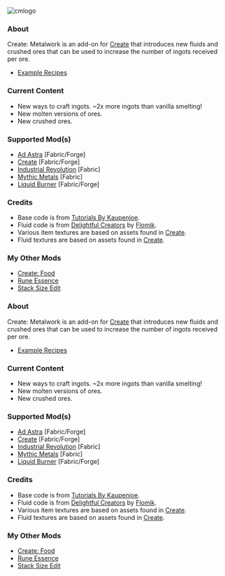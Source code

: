 ![cmlogo](https://github.com/AverageAnime/create-metalwork/assets/150550990/1a2294c2-c508-4bb7-ad03-18a5f8199d84)

### **About**
Create: Metalwork is an add-on for [Create](https://www.curseforge.com/minecraft/mc-mods/create-fabric) that introduces new fluids and crushed ores that can be used to increase the number of ingots received per ore.

* [Example Recipes](https://github.com/AverageAnime/create-metalwork/wiki/Recipes)

### **Current Content**
* New ways to craft ingots. ~2x more ingots than vanilla smelting!
* New molten versions of ores.
* New crushed ores.

### **Supported Mod(s)**
* [Ad Astra](https://www.curseforge.com/minecraft/mc-mods/ad-astra) [Fabric/Forge]
* [Create](https://www.curseforge.com/minecraft/mc-mods/create-fabric) [Fabric/Forge]
* [Industrial Revolution](https://www.curseforge.com/minecraft/mc-mods/industrial-revolution) [Fabric]
* [Mythic Metals](https://www.curseforge.com/minecraft/mc-mods/mythicmetals) [Fabric]
* [Liquid Burner](https://www.curseforge.com/minecraft/mc-mods/liquid-burner) [Fabric/Forge]

### **Credits**
* Base code is from [Tutorials By Kaupenjoe](https://github.com/Tutorials-By-Kaupenjoe/Fabric-Tutorial-1.20.X).
* Fluid code is from [Delightful Creators](https://www.curseforge.com/minecraft/mc-mods/delightful-creators-fabric) by [Flomik](https://www.curseforge.com/members/flomik).
* Various item textures are based on assets found in [Create](https://www.curseforge.com/minecraft/mc-mods/create-fabric).
* Fluid textures are based on assets found in [Create](https://www.curseforge.com/minecraft/mc-mods/create-fabric).

### **My Other Mods**
* [Create: Food](https://www.curseforge.com/minecraft/mc-mods/create-food-fabric)
* [Rune Essence](https://www.curseforge.com/minecraft/mc-mods/rune-essence)
* [Stack Size Edit](https://www.curseforge.com/minecraft/mc-mods/stack-size-edit-fabric)

### **About**
Create: Metalwork is an add-on for [Create](https://www.curseforge.com/minecraft/mc-mods/create-fabric) that introduces new fluids and crushed ores that can be used to increase the number of ingots received per ore.

* [Example Recipes](https://github.com/AverageAnime/create-metalwork/wiki/Recipes)

### **Current Content**
* New ways to craft ingots. ~2x more ingots than vanilla smelting!
* New molten versions of ores.
* New crushed ores.

### **Supported Mod(s)**
* [Ad Astra](https://www.curseforge.com/minecraft/mc-mods/ad-astra) [Fabric/Forge]
* [Create](https://www.curseforge.com/minecraft/mc-mods/create-fabric) [Fabric/Forge]
* [Industrial Revolution](https://www.curseforge.com/minecraft/mc-mods/industrial-revolution) [Fabric]
* [Mythic Metals](https://www.curseforge.com/minecraft/mc-mods/mythicmetals) [Fabric]
* [Liquid Burner](https://www.curseforge.com/minecraft/mc-mods/liquid-burner) [Fabric/Forge]

### **Credits**
* Base code is from [Tutorials By Kaupenjoe](https://github.com/Tutorials-By-Kaupenjoe/Fabric-Tutorial-1.20.X).
* Fluid code is from [Delightful Creators](https://www.curseforge.com/minecraft/mc-mods/delightful-creators-fabric) by [Flomik](https://www.curseforge.com/members/flomik).
* Various item textures are based on assets found in [Create](https://www.curseforge.com/minecraft/mc-mods/create-fabric).
* Fluid textures are based on assets found in [Create](https://www.curseforge.com/minecraft/mc-mods/create-fabric).

### **My Other Mods**
* [Create: Food](https://www.curseforge.com/minecraft/mc-mods/create-food-fabric)
* [Rune Essence](https://www.curseforge.com/minecraft/mc-mods/rune-essence)
* [Stack Size Edit](https://www.curseforge.com/minecraft/mc-mods/stack-size-edit-fabric)